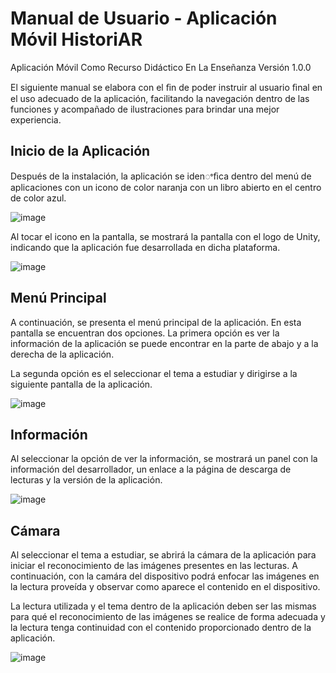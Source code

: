# Manual de Usuario - Aplicación Móvil HistoriAR
Aplicación Móvil Como Recurso Didáctico En La Enseñanza
Versión 1.0.0

El siguiente manual se elabora con el ﬁn de poder instruir al usuario ﬁnal en el uso adecuado de la
aplicación, facilitando la navegación dentro de las funciones y acompañado de ilustraciones para
brindar una mejor experiencia.

## Inicio de la Aplicación

Después de la instalación, la aplicación se idenꢀﬁca dentro del menú de aplicaciones con un icono
de color naranja con un libro abierto en el centro de color azul.

![image](https://github.com/devemg/historiAR/assets/43097082/ceb84d98-8b50-402e-b502-306a3d160060)

Al tocar el icono en la pantalla, se mostrará la pantalla con el logo de Unity, indicando que la
aplicación fue desarrollada en dicha plataforma.

![image](https://github.com/devemg/historiAR/assets/43097082/d2ee9c71-4a8d-4bf9-b7ae-dc48b31bba8f)

## Menú Principal

A continuación, se presenta el menú principal de la aplicación. En esta pantalla se encuentran dos
opciones. La primera opción es ver la información de la aplicación se puede encontrar en la parte de
abajo y a la derecha de la aplicación.

La segunda opción es el seleccionar el tema a estudiar y dirigirse a la siguiente pantalla de la
aplicación.

![image](https://github.com/devemg/historiAR/assets/43097082/b87e7a66-61aa-457c-be44-670e3ea95996)


## Información

Al seleccionar la opción de ver la información, se mostrará un panel con la información del
desarrollador, un enlace a la página de descarga de lecturas y la versión de la aplicación.

![image](https://github.com/devemg/historiAR/assets/43097082/a6017cf3-cd3b-4b46-8ee0-03bbf92c54da)

## Cámara

Al seleccionar el tema a estudiar, se abrirá la cámara de la aplicación para iniciar el reconocimiento
de las imágenes presentes en las lecturas. A continuación, con la camára del dispositivo podrá enfocar las imágenes en la lectura proveída y 
observar como aparece el contenido en el dispositivo.

La lectura utilizada y el tema dentro de la aplicación deben ser las mismas para qué el
reconocimiento de las imágenes se realice de forma adecuada y la lectura tenga continuidad con el
contenido proporcionado dentro de la aplicación.

![image](https://github.com/devemg/historiAR/assets/43097082/6641edc4-e151-49f4-8fb5-3531613a8cd0)


